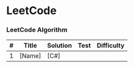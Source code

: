 
LeetCode
========

### LeetCode Algorithm


| # | Title | Solution | Test | Difficulty | 
|---| ----- | -------- | ---- | ---------- |
|1|[Name]|[C#]|  ||| |Easy|

